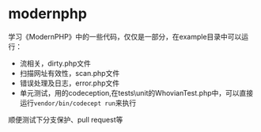 # modernphp
学习《ModernPHP》中的一些代码，仅仅是一部分，在example目录中可以运行：

- 流相关，dirty.php文件
- 扫描网址有效性，scan.php文件
- 错误处理及日志，error.php文件
- 单元测试，用的codeception,在tests\unit的WhovianTest.php中，可以直接运行`vendor/bin/codecept run`来执行

顺便测试下分支保护、pull request等